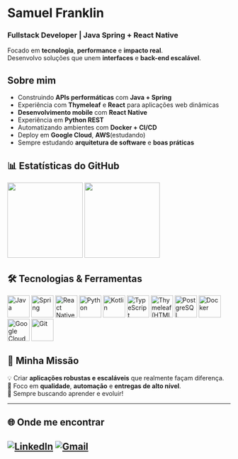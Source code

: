 # Samuel Franklin
### Fullstack Developer | Java Spring + React Native

Focado em **tecnologia**, **performance** e **impacto real**.  
Desenvolvo soluções que unem **interfaces** e **back-end escalável**.


## Sobre mim
- Construindo **APIs performáticas** com **Java + Spring**
- Experiência com **Thymeleaf** e **React** para aplicações web dinâmicas
- **Desenvolvimento mobile** com **React Native**
- Experiência em **Python REST**
- Automatizando ambientes com **Docker + CI/CD**
- Deploy em **Google Cloud**, **AWS**(estudando)
- Sempre estudando **arquitetura de software** e **boas práticas**


## 📊 Estatísticas do GitHub
<div align="left">
  <img height="170em" src="https://github-readme-stats.vercel.app/api?username=franklin-samuel&theme=tokyonight&show_icons=true&hide_border=true&count_private=true" />
  <img height="170em" src="https://github-readme-stats.vercel.app/api/top-langs/?username=franklin-samuel&theme=tokyonight&show_icons=true&hide_border=true&layout=compact" />
</div>


## 🛠️ Tecnologias & Ferramentas  
<div align="left">
  <img src="https://cdn.jsdelivr.net/gh/devicons/devicon/icons/java/java-original.svg" width="50" alt="Java" />
  <img src="https://cdn.jsdelivr.net/gh/devicons/devicon/icons/spring/spring-original.svg" width="50" alt="Spring" />
  <img src="https://cdn.jsdelivr.net/gh/devicons/devicon/icons/react/react-original.svg" width="50" alt="React Native" />
  <img src="https://cdn.jsdelivr.net/gh/devicons/devicon/icons/python/python-original.svg" width="50" alt="Python" />
  <img src="https://cdn.jsdelivr.net/gh/devicons/devicon/icons/kotlin/kotlin-original.svg" width="50" alt="Kotlin" /> 
  <img src="https://cdn.jsdelivr.net/gh/devicons/devicon/icons/typescript/typescript-original.svg" width="50" alt="TypeScript" />
  <img src="https://cdn.jsdelivr.net/gh/devicons/devicon/icons/thymeleaf/thymeleaf-original.svg" width="50" alt="Thymeleaf (HTML)" />
  <img src="https://cdn.jsdelivr.net/gh/devicons/devicon/icons/postgresql/postgresql-original.svg" width="50" alt="PostgreSQL" />
  <img src="https://cdn.jsdelivr.net/gh/devicons/devicon/icons/docker/docker-original.svg" width="50" alt="Docker" />
  <img src="https://cdn.jsdelivr.net/gh/devicons/devicon/icons/googlecloud/googlecloud-original.svg" width="50" alt="Google Cloud" />
  <img src="https://cdn.jsdelivr.net/gh/devicons/devicon/icons/git/git-original.svg" width="50" alt="Git" />
</div>


## 🎯 Minha Missão
💡 Criar **aplicações robustas e escaláveis** que realmente façam diferença.  
🔎 Foco em **qualidade**, **automação** e **entregas de alto nível**.  
🚀 Sempre buscando aprender e evoluir!  


---

## 🌐 Onde me encontrar
 [![LinkedIn](https://img.shields.io/badge/-LinkedIn-0A66C2?style=for-the-badge&logo=linkedin&logoColor=white)](https://www.linkedin.com/in/samuelfranklindev)  [![Gmail](https://img.shields.io/badge/-Email-EA4335?style=for-the-badge&logo=gmail&logoColor=white)](mailto:samuelfranklinff@gmail.com) 
---

